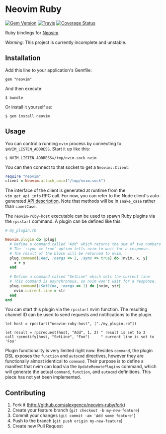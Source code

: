 # Neovim Ruby

[![Gem Version](https://badge.fury.io/rb/neovim.svg)](https://badge.fury.io/rb/neovim)
[![Travis](https://travis-ci.org/alexgenco/neovim-ruby.svg?branch=master)](https://travis-ci.org/alexgenco/neovim-ruby)
[![Coverage Status](https://coveralls.io/repos/alexgenco/neovim-ruby/badge.png)](https://coveralls.io/r/alexgenco/neovim-ruby)

Ruby bindings for [Neovim](https://github.com/neovim/neovim).

*Warning*: This project is currently incomplete and unstable.

## Installation

Add this line to your application's Gemfile:

    gem "neovim"

And then execute:

    $ bundle

Or install it yourself as:

    $ gem install neovim

## Usage

You can control a running `nvim` process by connecting to `$NVIM_LISTEN_ADDRESS`. Start it up like this:

```shell
$ NVIM_LISTEN_ADDRESS=/tmp/nvim.sock nvim
```

You can then connect to that socket to get a `Neovim::Client`:

```ruby
require "neovim"
client = Neovim.attach_unix("/tmp/nvim.sock")
```

The interface of the client is generated at runtime from the `vim_get_api_info` RPC call. For now, you can refer to the Node client's auto-generated [API description](https://github.com/neovim/node-client/blob/master/index.d.ts). Note that methods will be in `snake_case` rather than `camelCase`.

The `neovim-ruby-host` executable can be used to spawn Ruby plugins via the `rpcstart` command. A plugin can be defined like this:

```ruby
# my_plugin.rb

Neovim.plugin do |plug|
  # Define a command called "Add" which returns the sum of two numbers
  # The `:sync => true` option tells nvim to wait for a response.
  # The result of the block will be returned to nvim.
  plug.command(:Add, :nargs => 2, :sync => true) do |nvim, x, y|
    x + y
  end
  
  # Define a command called "SetLine" which sets the current line
  # This command is asynchronous, so nvim won't wait for a response.
  plug.command(:SetLine, :nargs => 1) do |nvim, str|
    nvim.current.line = str
  end
end
```

You can start this plugin via the `rpcstart` nvim function. The resulting channel ID can be used to send requests and notifications to the plugin.

```viml
let host = rpcstart("neovim-ruby-host", ["./my_plugin.rb"])

let result = rpcrequest(host, "Add", 1, 2) " result is set to 3
call rpcnotify(host, "SetLine", "Foo")     " current line is set to 'Foo'
```

Plugin functionality is very limited right now. Besides `command`, the plugin DSL exposes the `function` and `autocmd` directives, however they are functionally almost identical to `command`. Their purpose is to define a manifest that nvim can load via the `UpdateRemotePlugins` command, which will generate the actual `command`, `function`, and `autocmd` definitions. This piece has not yet been implemented.

## Contributing

1. Fork it (http://github.com/alexgenco/neovim-ruby/fork)
2. Create your feature branch (`git checkout -b my-new-feature`)
3. Commit your changes (`git commit -am 'Add some feature'`)
4. Push to the branch (`git push origin my-new-feature`)
5. Create new Pull Request
